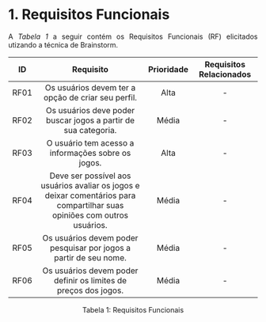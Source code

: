 # 1. Requisitos Funcionais

<p align="justify">A <i>Tabela 1</i> a seguir contém os Requisitos Funcionais (RF) elicitados utizando a técnica de Brainstorm.</p>

| ID   |                                 Requisito                                 | Prioridade | Requisitos Relacionados |
| :--: | :-----------------------------------------------------------------------: | :--------: | :---------: |
| RF01 | Os usuários devem ter a opção de criar seu perfil.  |    Alta        |     -        |
| RF02 | Os usuários deve poder buscar jogos a partir de sua categoria.|      Média      | - |
| RF03 | O usuário tem acesso a informações sobre os jogos.              |      Alta      |     -       |
| RF04 | Deve ser possível aos usuários avaliar os jogos e deixar comentários para compartilhar suas opiniões com outros usuários. | Média | - |
| RF05 | Os usuários devem poder pesquisar por jogos a partir de seu nome. |     Média    |    -    |
| RF06 | Os usuários devem poder definir os limites de preços dos jogos. |     Média    |    -    |



<div style="text-align: center">
<p>Tabela 1: Requisitos Funcionais</p>
</div>

